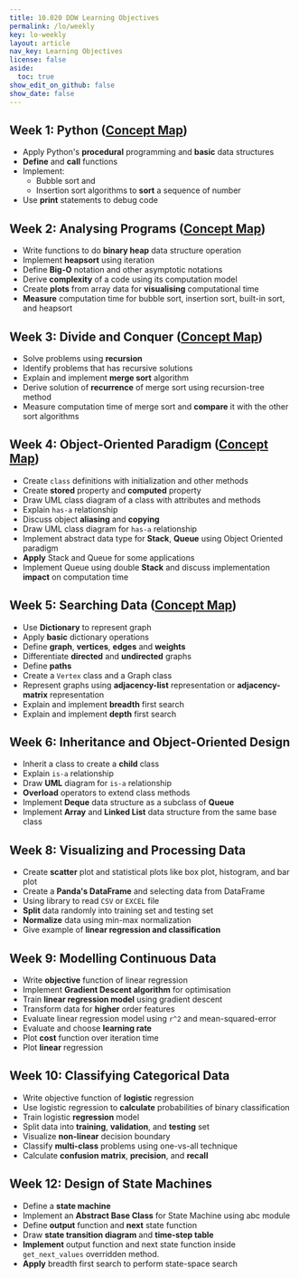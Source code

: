 ```yaml
---
title: 10.020 DDW Learning Objectives
permalink: /lo/weekly
key: lo-weekly
layout: article
nav_key: Learning Objectives
license: false
aside:
  toc: true
show_edit_on_github: false
show_date: false
---
```


## Week 1: Python ([Concept Map](https://drive.google.com/file/d/11dFasj8ePnDj0TPYWCRrrWckVQk21fjd/view?usp=sharing))

- Apply Python's **procedural** programming and **basic** data structures
- **Define** and **call** functions
- Implement:
  - Bubble sort and
  - Insertion sort algorithms to **sort** a sequence of number
- Use **print** statements to debug code

## Week 2: Analysing Programs ([Concept Map](https://drive.google.com/file/d/1PV9-Pe3D1AXhs4pao_70KnF3xyNcNX0P/view?usp=sharing))

- Write functions to do **binary heap** data structure operation
- Implement **heapsort** using iteration
- Define **Big-O** notation and other asymptotic notations
- Derive **complexity** of a code using its computation model
- Create **plots** from array data for **visualising** computational time
- **Measure** computation time for bubble sort, insertion sort, built-in sort, and heapsort

## Week 3: Divide and Conquer ([Concept Map](https://drive.google.com/file/d/1TRve3OUUgiqjE8DvUDA4breOvj6pmqK2/view?usp=sharing))

- Solve problems using **recursion**
- Identify problems that has recursive solutions
- Explain and implement **merge sort** algorithm
- Derive solution of **recurrence** of merge sort using recursion-tree method
- Measure computation time of merge sort and **compare** it with the other sort algorithms

## Week 4: Object-Oriented Paradigm ([Concept Map](https://drive.google.com/file/d/1iLusuxa-wncnHcxOrRoX4207u07l18Nh/view?usp=sharing))

- Create `class` definitions with initialization and other methods
- Create **stored** property and **computed** property
- Draw UML class diagram of a class with attributes and methods
- Explain `has-a` relationship
- Discuss object **aliasing** and **copying**
- Draw UML class diagram for `has-a` relationship
- Implement abstract data type for **Stack**, **Queue** using Object Oriented paradigm
- **Apply** Stack and Queue for some applications
- Implement Queue using double **Stack** and discuss implementation **impact** on computation time

## Week 5: Searching Data ([Concept Map](https://drive.google.com/file/d/1B91OlTA0Ss2HLDxf_PJcS9O4GZPDRI9K/view?usp=sharing))

- Use **Dictionary** to represent graph
- Apply **basic** dictionary operations
- Define **graph**, **vertices**, **edges** and **weights**
- Differentiate **directed** and **undirected** graphs
- Define **paths**
- Create a `Vertex` class and a Graph class
- Represent graphs using **adjacency-list** representation or **adjacency-matrix** representation
- Explain and implement **breadth** first search
- Explain and implement **depth** first search

## Week 6: Inheritance and Object-Oriented Design

- Inherit a class to create a **child** class
- Explain `is-a` relationship
- Draw **UML** diagram for `is-a` relationship
- **Overload** operators to extend class methods
- Implement **Deque** data structure as a subclass of **Queue**
- Implement **Array** and **Linked List** data structure from the same base class

## Week 8: Visualizing and Processing Data

- Create **scatter** plot and statistical plots like box plot, histogram, and bar plot
- Create a **Panda's DataFrame** and selecting data from DataFrame
- Using library to read `CSV` or `EXCEL` file
- **Split** data randomly into training set and testing set
- **Normalize** data using min-max normalization
- Give example of **linear regression and classification**

## Week 9: Modelling Continuous Data

- Write **objective** function of linear regression
- Implement **Gradient Descent algorithm** for optimisation
- Train **linear regression model** using gradient descent
- Transform data for **higher** order features
- Evaluate linear regression model using `r^2` and mean-squared-error
- Evaluate and choose **learning rate**
- Plot **cost** function over iteration time
- Plot **linear** regression

## Week 10: Classifying Categorical Data

- Write objective function of **logistic** regression
- Use logistic regression to **calculate** probabilities of binary classification
- Train logistic **regression** model
- Split data into **training**, **validation**, and **testing** set
- Visualize **non-linear** decision boundary
- Classify **multi-class** problems using one-vs-all technique
- Calculate **confusion** **matrix**, **precision**, and **recall**

## Week 12: Design of State Machines

- Define a **state machine**
- Implement an **Abstract Base Class** for State Machine using abc module
- Define **output** function and **next** state function
- Draw **state transition diagram** and **time-step table**
- **Implement** output function and next state function inside `get_next_values` overridden method.
- **Apply** breadth first search to perform state-space search
